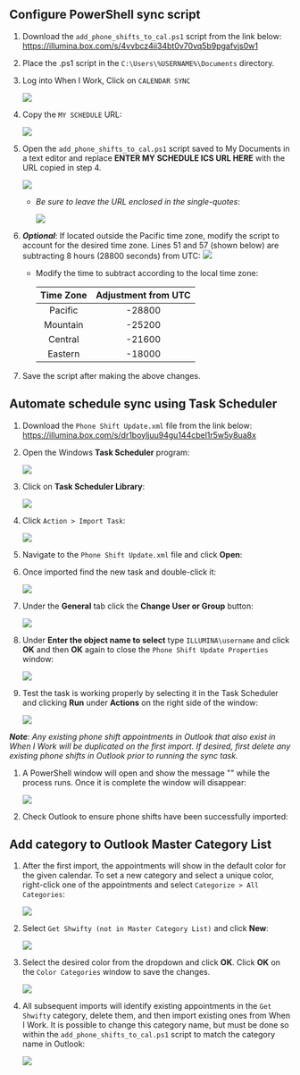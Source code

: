 ## Configure PowerShell sync script
1. Download the `add_phone_shifts_to_cal.ps1` script from the link below:
https://illumina.box.com/s/4vvbcz4ii34bt0v70vq5b9pgafvjs0w1

1. Place the .ps1 script in the `C:\Users\%USERNAME%\Documents` directory.  

1. Log into When I Work, Click on `CALENDAR SYNC`

    ![](./images/cal-sync.jpg)

1. Copy the `MY SCHEDULE` URL:

    ![](./images/wiw-ics-url.jpg)

1.  Open the `add_phone_shifts_to_cal.ps1` script saved to My Documents in a text editor and replace **ENTER MY SCHEDULE ICS URL HERE** with the URL copied in step 4.

    ![](./images/add-url.jpg)
    * *Be sure to leave the URL enclosed in the single-quotes*:
    
        ![](./images/url-added.jpg)


1. ***Optional***: If located outside the Pacific time zone, modify the script to account for the desired time zone. Lines 51 and 57 (shown below) are subtracting 8 hours (28800 seconds) from UTC:
    ![](./images/time-mod.jpg)
    * Modify the time to subtract according to the local time zone:


        |Time Zone|Adjustment from UTC|
        |:--:|:--:|
        |Pacific|-28800|
        |Mountain|-25200|
        |Central|-21600|
        |Eastern|-18000|
    
1. Save the script after making the above changes.

## Automate schedule sync using **Task Scheduler** 

1. Download the `Phone Shift Update.xml` file from the link below:
https://illumina.box.com/s/dr1boyljuu94gu144cbel1r5w5y8ua8x

1. Open the Windows **Task Scheduler** program:

    ![](./images/task-scheduler.jpg)

1. Click on **Task Scheduler Library**:

    ![](./images/task-scheduler-library.jpg)

1. Click `Action > Import Task`:

    ![](./images/import-task.jpg)

1. Navigate to the `Phone Shift Update.xml` file and click **Open**:

1. Once imported find the new task and double-click it:

    ![](./images/open-task.jpg)

1. Under the **General** tab click the **Change User or Group** button:

    ![](./images/change-user.jpg)

1. Under **Enter the object name to select** type `ILLUMINA\username` and click **OK** and then **OK** again to close the `Phone Shift Update Properties` window:

    ![](./images/enter-user.jpg)

1. Test the task is working properly by selecting it in the Task Scheduler and clicking **Run** under **Actions** on the right side of the window:

    ![](./images/run-task.jpg)

***Note***: *Any existing phone shift appointments in Outlook that also exist in When I Work will be duplicated on the first import. If desired, first delete any existing phone shifts in Outlook prior to running the sync task.*

1. A PowerShell window will open and show the message "" while the process runs. Once it is complete the window will disappear:

    ![](./images/running.jpg)

1. Check Outlook to ensure phone shifts have been successfully imported:

## Add category to Outlook Master Category List

1. After the first import, the appointments will show in the default color for the given calendar. To set a new category and select a unique color, right-click one of the appointments and select `Categorize > All Categories`:

    ![](./images/added.jpg)

1. Select `Get Shwifty (not in Master Category List)` and click **New**:

    ![](./images/add-category.jpg)

1. Select the desired color from the dropdown and click **OK**. Click **OK** on the `Color Categories` window to save the changes.

    ![](./images/category-color.jpg)

1. All subsequent imports will identify existing appointments in the `Get Shwifty` category, delete them, and then import existing ones from When I Work. It is possible to change this category name, but must be done so within the `add_phone_shifts_to_cal.ps1` script to match the category name in Outlook:

    ![](./images/change-category.jpg)
